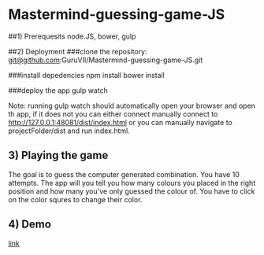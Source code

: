 # Mastermind-guessing-game-JS

##1) Prerequesits
node.JS, bower, gulp

##2) Deployment
###clone the repository:
	git@github.com:GuruVII/Mastermind-guessing-game-JS.git


###install depedencies 
	npm install
	bower install


###deploy the app
	gulp watch

Note: running gulp watch should automatically open your browser and open th app, if it does not you can either connect manually connect to http://127.0.0.1:48081/dist/index.html or you can manually navigate to projectFolder/dist and run index.html.  

## 3) Playing the game
The goal is to guess the computer generated combination. You have 10 attempts.
The app will you tell you how many colours you placed in the right position and how many you've only guessed the colour of.
You have to click on the color squres to change their color.

## 4) Demo
[link](http://guru.mobiusit.net/Mastermind/)
